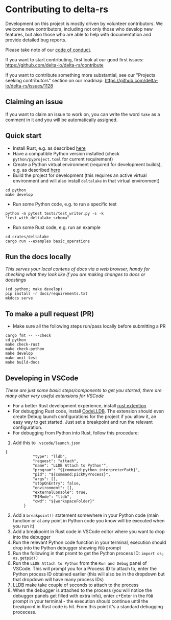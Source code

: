 # Contributing to delta-rs

Development on this project is mostly driven by volunteer contributors. We welcome new contributors, including not only those who develop new features, but also those who are able to help with documentation and provide detailed bug reports. 

Please take note of our [code of conduct](CODE_OF_CONDUCT.md).

If you want to start contributing, first look at our good first issues: https://github.com/delta-io/delta-rs/contribute

If you want to contribute something more substantial, see our "Projects seeking contributors" section on our roadmap: https://github.com/delta-io/delta-rs/issues/1128

## Claiming an issue

If you want to claim an issue to work on, you can write the word `take` as a comment in it and you will be automatically assigned.

## Quick start

- Install Rust, e.g. as described [here](https://doc.rust-lang.org/cargo/getting-started/installation.html)
- Have a compatible Python version installed (check `python/pyproject.toml` for current requirement)
- Create a Python virtual environment (required for development builds), e.g. as described [here](https://packaging.python.org/en/latest/guides/installing-using-pip-and-virtual-environments/)
- Build the project for development (this requires an active virtual environment and will also install `deltalake` in that virtual environment)
```
cd python
make develop
```

- Run some Python code, e.g. to run a specific test
```
python -m pytest tests/test_writer.py -s -k "test_with_deltalake_schema"
```

- Run some Rust code, e.g. run an example
```
cd crates/deltalake
cargo run --examples basic_operations
```

## Run the docs locally
*This serves your local contens of docs via a web browser, handy for checking what they look like if you are making changes to docs or docstings*
```
(cd python; make develop)
pip install -r docs/requirements.txt
mkdocs serve
```

## To make a pull request (PR)
- Make sure all the following steps run/pass locally before submitting a PR
```
cargo fmt -- --check
cd python
make check-rust
make check-python
make develop
make unit-test
make build-docs
```

## Developing in VSCode

*These are just some basic steps/components to get you started, there are many other very useful extensions for VSCode*

- For a better Rust development experience, install [rust extention](https://marketplace.visualstudio.com/items?itemName=1YiB.rust-bundle)
- For debugging Rust code, install [CodeLLDB](https://marketplace.visualstudio.com/items?itemName=vadimcn.vscode-lldb). The extension should even create Debug launch configurations for the project if you allow it, an easy way to get started. Just set a breakpoint and run the relevant configuration.
- For debugging from Python into Rust, follow this procedure:
1. Add this to `.vscode/launch.json`
```
{
            "type": "lldb",
            "request": "attach",
            "name": "LLDB Attach to Python'",
            "program": "${command:python.interpreterPath}",
            "pid": "${command:pickMyProcess}",
            "args": [],
            "stopOnEntry": false,
            "environment": [],
            "externalConsole": true,
            "MIMode": "lldb",
            "cwd": "${workspaceFolder}"
        }
```
2. Add a `breakpoint()` statement somewhere in your Python code (main function or at any point in Python code you know will be executed when you run it)
3. Add a breakpoint in Rust code in VSCode editor where you want to drop into the debugger
4. Run the relevant Python code function in your terminal, execution should drop into the Python debugger showing `PDB` prompt
5. Run the following in that promt to get the Python process ID: `import os; os.getpid()`
6. Run the `LLDB Attach to Python` from the `Run and Debug` panel of VSCode. This will prompt you for a Process ID to attach to, enter the Python process ID obtained earlier (this will also be in the dropdown but that dropdown will have many process IDs)
7. LLDB make take couple of seconds to attach to the process
8. When the debugger is attached to the process (you will notice the debugger panels get filled with extra info), enter `c`+Enter in the `PDB` prompt in your terminal - the execution should continue until the breakpoint in Rust code is hit. From this point it's a standard debugging procecess.


